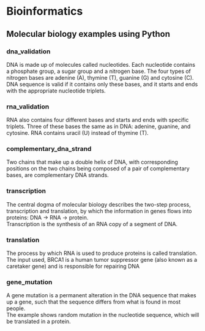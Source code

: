 # Bioinformatics

## Molecular biology examples using Python

### dna_validation
DNA is made up of molecules called nucleotides. Each nucleotide contains a phosphate group, a sugar group and a nitrogen base. The four types of nitrogen bases are adenine (A), thymine (T), guanine (G) and cytosine (C).<br>
DNA sequence is valid if it contains only these bases, and it starts and ends with the appropriate nucleotide triplets.
### rna_validation
RNA also contains four different bases and starts and ends with specific triplets. Three of these bases the same as in DNA: adenine, guanine, and cytosine. RNA contains uracil (U) instead of thymine (T).
### complementary_dna_strand
Two chains that make up a double helix of DNA, with corresponding positions on the two chains being composed of a pair of complementary bases, are complementary DNA strands.
### transcription
The central dogma of molecular biology describes the two-step process, transcription and translation, by which the information in genes flows into proteins: DNA → RNA → protein.<br>
Transcription is the synthesis of an RNA copy of a segment of DNA.
### translation
The process by which RNA is used to produce proteins is called translation.<br>
The input used, BRCA1 is a human tumor suppressor gene (also known as a caretaker gene) and is responsible for repairing DNA
### gene_mutation
A gene mutation is a permanent alteration in the DNA sequence that makes up a gene, such that the sequence differs from what is found in most people.<br>
The example shows random mutation in the nucleotide sequence, which will be translated in a protein.